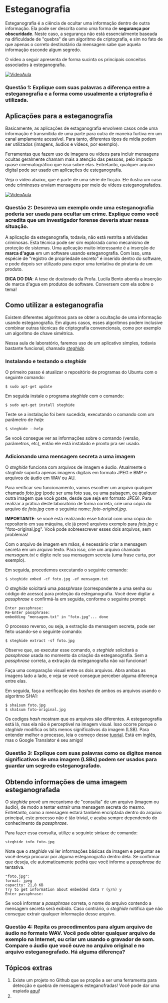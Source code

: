 # Esteganografia

Esteganografia é a ciência de ocultar uma informação dentro de outra informação. Ela pode ser descrita como uma forma de **segurança por obscuridade**. Neste caso, a segurança não está essencialmente baseada na dificuldade de "quebra" de um algoritmo de criptografia, e sim no fato de que apenas o correto destinatário da mensagem sabe que aquela informação esconde algum segredo.

O vídeo a seguir apresenta de forma sucinta os principais conceitos associados à esteganografia.

[![VideoAula](https://img.youtube.com/vi/8FO3iqmLFN8/0.jpg)](https://www.youtube.com/watch?v=8FO3iqmLFN8 "Clique para assistir um video introdutório!")

### Questão 1: Explique com suas palavras a diferença entre a esteganografia e a forma como usualmente a criptografia é utilizada.

## Aplicações para a esteganografia

Basicamente, as aplicações de estaganografia envolvem casos onde uma informação é transmitida de uma parte para outra de maneira furtiva em um canal amplamente acessível. Para tanto, diferentes tipos de mídia podem ser utilizados (imagens, áudios e vídeos, por exemplo).

Ferramentas que fazem uso de imagens ou vídeos para incluir mensagens ocultas geralmente chamam mais a atenção das pessoas, pelo impacto quase cinematográfico que isso sobre elas. Entretanto, qualquer arquivo digital pode ser usado em aplicações de esteganografia.

Veja o vídeo abaixo, que é parte de uma série de ficção. Ele ilustra um caso onde criminosos enviam mensagens por meio de vídeos esteganografados.

[![VideoAula](https://img.youtube.com/vi/T4tG8_MFBsQ/0.jpg)](https://www.youtube.com/watch?v=T4tG8_MFBsQ "Clique para assistir um video que ilustra um possível uso da esteganografia!")

### Questão 2: Descreva um exemplo onde uma esteganografia poderia ser usada para ocultar um crime. Explique como você acredita que um investigador forense deveria atuar nessa situação.

A aplicação da esteganografia, todavia, não está restrita a atividades criminosas. Esta técnica pode ser sim explorada como mecanismo de proteção de sistemas. Uma aplicação muito interessante é a inserção de **marca d'agua** em um software usando esteganografia. Com isso, uma espécie de "registro de propriedade secreto" é inserido dentro do software, e pode depois ser utilizado para expor uma tentativa de pirataria de um produto.

**DICA DO DIA**: A tese de doutorado da Profa. Lucila Bento aborda a inserção de marca d'agua em produtos de software. Conversem com ela sobre o tema!

## Como utilizar a esteganografia

Existem diferentes algoritmos para se obter a ocultação de uma informação usando esteganografia. Em alguns casos, esses algoritmos podem inclusive combinar outras técnicas de criptografia convencionais, como por exemplo um algorítmo de chave simétrica.

Nessa aula de laboratório, faremos uso de um aplicativo simples, todavia bastante funcional, chamado [*steghide*](http://steghide.sourceforge.net/documentation/manpage.php).

### Instalando  e testando o *steghide*
O primeiro passo é atualizar o repositório de programas do Ubuntu com o seguinte comando:

    $ sudo apt-get update	

Em seguida instale o programa *steghide* com o comando:

    $ sudo apt-get install steghide

Teste se a instalação foi bem sucedida, executando o comando com um parâmetro de *help*:

    $ steghide --help

Se você consegue ver as informações sobre o comando (versão, parâmetros, etc), então ele está instalado e pronto pra ser usado.

### Adicionando uma mensagem secreta a uma imagem

O *steghide* funciona com arquivos de imagem e áudio. Atualmente o *steghide* suporta apenas imagens digitais em formato JPEG e BMP e arquivos de áudio em WAV ou AU. 

Para verificar seu funcionamento, vamos escolher um arquivo qualquer chamado *foto.jpg* (pode ser uma foto sua, ou uma paisagem, ou qualquer outra imagem que você goste, desde que seja em formato JPEG). Para realizar a prática deste laboratório de forma correta, crie uma cópia do arquivo de *foto.jpg* com o seguinte nome: *foto-original.jpg*. 

**IMPORTANTE**: se você está realizando esse tutorial com uma cópia do reposítorio em sua máquina, ele já provê arquivos exemplo para *foto.jpg* e "foto-original.jpg". Você pode sobreescrever esses dois arquivos, sem problemas!

Com o arquivo de imagem em mãos, é necessário criar a mensagem secreta em um arquivo texto. Para isso, crie um arquivo chamado *mensagem.txt* e digite nele sua mensagem secreta (uma frase curta, por exemplo).

Em seguida, procedemos executando o seguinte comando:

    $ steghide embed -cf foto.jpg -ef mensagem.txt

O *steghide* soicitará uma *passphrase* (correspondente a uma senha ou código de acesso) para proteção da esteganografia. Você deve digitar a *passphrase* e confirmá-la em seguida, conforme o seguinte prompt:

    Enter passphrase: 
    Re-Enter passphrase:
    embedding "mensagem.txt" in "foto.jpg"... done

O processo reverso, ou seja, a extração da mensagem secreta, pode ser feito usando-se o seguinte comando:

    $ steghide extract -sf foto.jpg

Observe que, ao executar esse comando, o *steghide* solicitará a *passphrase* usada no momento da criação da esteganografia. Sem a *passphrase* correta, a extração da esteganografia não vai funcionar!

Faça uma comparação visual entre os dois arquivos. Abra ambas as imagens lado a lado, e veja se você consegue perceber alguma diferença entre elas.

Em seguida, faça a verificação dos *hashes* de ambos os arquivos usando o algoritmo SHA1:

    $ sha1sum foto.jpg
    $ sha1sum foto-original.jpg

Os codigos *hash* mostram que os arquivos são diferentes. A esteganografia está lá, mas ela não é perceptível na imagem visual. Isso ocorre porque o *steghide* modifica os bits menos significativos da imagem (LSB). Para entender melhor o processo, leia o começo desse [tuorial](https://www.cybrary.it/0p3n/hide-secret-message-inside-image-using-lsb-steganography/). Está em inglês, mas o Google Translator é seu amigo!

### Questão 3: Explique com suas palavras como os dígitos menos significativos de uma imagem (LSBs) podem ser usados para guardar um segredo esteganografado.

## Obtendo informações de uma imagem esteganografada

O *steghide* provê um mecanismo de "consulta" de um arquivo (imagem ou àudio), de modo a tentar extrair uma mensagem secreta do mesmo. Entretanto, como a mensagem estará também encriptada dentro do arquivo principal, este processo não é tão trivial, e acaba sempre dependendo do conhecimento da *passphrase*.

Para fazer essa consulta, utilize a seguinte sintaxe de comando:

    steghide info foto.jpg

Note que o *steghide* vai ler informações básicas da imagem e perguntar se você deseja procurar por alguma esteganografia dentro dela. Se confirmar que deseja, ele automaticamente pedirá que você informe a *passphrase* de tentativa.

    "foto.jpg":
    format: jpeg
    capacity: 21,8 KB
    Try to get information about embedded data ? (y/n) y
    Enter passphrase: 

Se você informar a *passphrase* correta, o nome do arquivo contendo a mensagem secreta será exibido. Caso contrário, o *steghide* notifica que não consegue extrair qualquer informação desse arquivo.

### Questão 4: Repita os procedimentos para algum arquivo de áudio no formato WAV.  Você pode obter qualquer arquivo de exemplo na Internet, ou criar um usando o gravador de som. Compare o áudio que você ouve no arquivo original e no arquivo esteganografado. Há alguma diferença?

## Tópicos extras

 1. Existe um projeto no Github que se propõe a ser uma ferramenta para detecção e quebra de mensagens esteganofradas! Você pode dar uma espiada [aqui](https://github.com/abeluck/stegdetect)!
 2. 

<!--stackedit_data:
eyJoaXN0b3J5IjpbNjcwNzQ1NjU4LDE5MTkzNTM5NDMsLTExNj
A2NzA0OTAsLTIwMjk3NDYyMDMsMTg2OTg2OTg1OSwyOTcwNDY1
MSwxODY5ODY5ODU5LDEwNzA0ODI5NDgsLTk5NjU1MTczMCwzND
MzNjAzODAsLTUxNTU0MTIwMCwxNzIxODk2MzYxLDExMzEwMjI1
MTMsLTE1OTY3NzA0MjUsMTU4MjYwODAyNSwtMTg3MDQ0NTU1LC
0zNTUzMjI1NjMsLTExMzg4MDgxNSw1ODc0MjA1NjEsNTc3Mjcx
NTY0XX0=
-->
